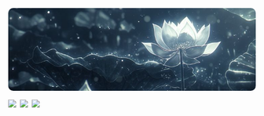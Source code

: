 <div style="max-width: 600px; margin: 0 auto;">
  
  <!-- Gambar -->
  <div style="text-align: center;">
    <img src="img/kCkHROSi.jpeg" alt="Image" style="border-radius:10px; max-width: 100%;" />
  </div>

  <!-- Badge dengan flexbox -->
  <div style="display: flex; justify-content: flex-start; margin-top: 15px; gap: 8px;">
    <img src="https://img.shields.io/badge/Fedora-51A2DA?style=for-the-badge&logo=fedora&logoColor=white" />
    <img src="https://img.shields.io/badge/Linux_Mint-87CF3E?style=for-the-badge&logo=linux-mint&logoColor=white" />
    <img src="https://img.shields.io/badge/Blogger-FF5722?style=for-the-badge&logo=blogger&logoColor=white" />
  </div>
  
</div>